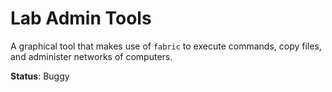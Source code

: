 # Lab Admin Tools

A graphical tool that makes use of `fabric` to execute commands, copy files, and administer networks of computers.

**Status**: Buggy
